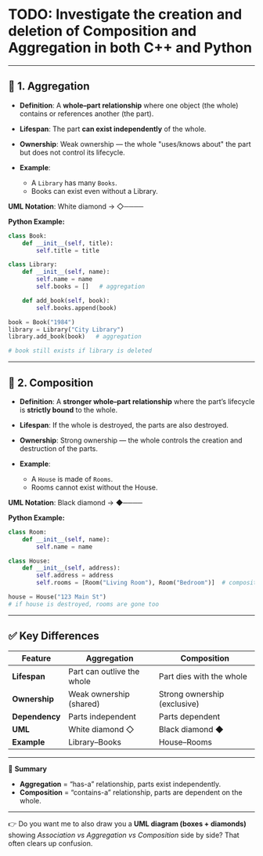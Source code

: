 # TODO: Investigate the creation and deletion of Composition and Aggregation in both C++ and Python

---

## 🔑 1. Aggregation

* **Definition**: A **whole–part relationship** where one object (the whole) contains or references another (the part).
* **Lifespan**: The part **can exist independently** of the whole.
* **Ownership**: Weak ownership — the whole "uses/knows about" the part but does not control its lifecycle.
* **Example**:

  * A `Library` has many `Books`.
  * Books can exist even without a Library.

**UML Notation**: White diamond → ◇────

**Python Example:**

```python
class Book:
    def __init__(self, title):
        self.title = title

class Library:
    def __init__(self, name):
        self.name = name
        self.books = []   # aggregation

    def add_book(self, book):
        self.books.append(book)

book = Book("1984")
library = Library("City Library")
library.add_book(book)   # aggregation

# book still exists if library is deleted
```

---

## 🔑 2. Composition

* **Definition**: A **stronger whole–part relationship** where the part’s lifecycle is **strictly bound** to the whole.
* **Lifespan**: If the whole is destroyed, the parts are also destroyed.
* **Ownership**: Strong ownership — the whole controls the creation and destruction of the parts.
* **Example**:

  * A `House` is made of `Rooms`.
  * Rooms cannot exist without the House.

**UML Notation**: Black diamond → ◆────

**Python Example:**

```python
class Room:
    def __init__(self, name):
        self.name = name

class House:
    def __init__(self, address):
        self.address = address
        self.rooms = [Room("Living Room"), Room("Bedroom")]  # composition

house = House("123 Main St")
# if house is destroyed, rooms are gone too
```

---

## ✅ Key Differences

| Feature        | Aggregation                | Composition                  |
| -------------- | -------------------------- | ---------------------------- |
| **Lifespan**   | Part can outlive the whole | Part dies with the whole     |
| **Ownership**  | Weak ownership (shared)    | Strong ownership (exclusive) |
| **Dependency** | Parts independent          | Parts dependent              |
| **UML**        | White diamond ◇            | Black diamond ◆              |
| **Example**    | Library–Books              | House–Rooms                  |

---

📌 **Summary**

* **Aggregation** = “has-a” relationship, parts exist independently.
* **Composition** = “contains-a” relationship, parts are dependent on the whole.

---

👉 Do you want me to also draw you a **UML diagram (boxes + diamonds)** showing *Association vs Aggregation vs Composition* side by side? That often clears up confusion.
